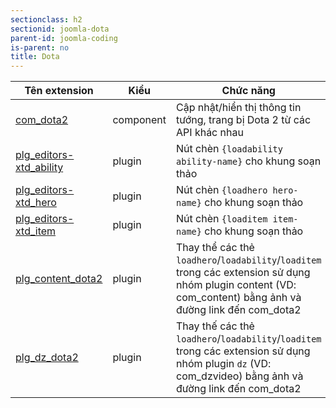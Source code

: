 ```yaml
---
sectionclass: h2
sectionid: joomla-dota
parent-id: joomla-coding
is-parent: no
title: Dota
---
```


| Tên extension | Kiểu | Chức năng |
|------------------|-------------------|-----------|
| [com_dota2](https://bitbucket.org/dzdev/com_dota2) | component | Cập nhật/hiển thị thông tin tướng, trang bị Dota 2 từ các API khác nhau |
| [plg_editors-xtd_ability](https://bitbucket.org/dzdev/plg_editors-xtd_ability) | plugin | Nút chèn `{loadability ability-name}` cho khung soạn thảo |
| [plg_editors-xtd_hero](https://bitbucket.org/dzdev/plg_editors-xtd_hero) | plugin | Nút chèn `{loadhero hero-name}` cho khung soạn thảo |
| [plg_editors-xtd_item](https://bitbucket.org/dzdev/plg_editors-xtd_item) | plugin | Nút chèn `{loaditem item-name}` cho khung soạn thảo |
| [plg_content_dota2](https://bitbucket.org/dzdev/plg_content_dota2) | plugin | Thay thể các thẻ `loadhero`/`loadability`/`loaditem` trong các extension sử dụng nhóm plugin content (VD: com_content) bằng ảnh và đường link đến com_dota2 |
| [plg_dz_dota2](https://bitbucket.org/dzdev/plg_dz_dota2) | plugin | Thay thế các thẻ `loadhero`/`loadability`/`loaditem` trong các extension sử dụng nhóm plugin `dz` (VD: com_dzvideo) bằng ảnh và đường link đến com_dota2 |
